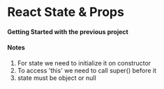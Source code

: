 # React State & Props

#### Getting Started with the previous project

#### Notes
1. For state we need to initialize it on constructor
2. To access 'this' we need to call super() before it
3. state must be object or null
